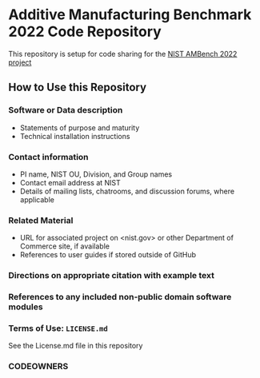# Additive Manufacturing Benchmark 2022 Code Repository

This repository is setup for code sharing for the [NIST AMBench 2022 project](https://www.nist.gov/ambench)

## How to Use this Repository


### Software or Data description
   - Statements of purpose and maturity
   - Technical installation instructions
### Contact information
   - PI name, NIST OU, Division, and Group names
   - Contact email address at NIST
   - Details of mailing lists, chatrooms, and discussion forums,
     where applicable
### Related Material
   - URL for associated project on <nist.gov> or other Department of
     Commerce site, if available
   - References to user guides if stored outside of GitHub
### Directions on appropriate citation with example text
### References to any included non-public domain software modules

### Terms of Use: `LICENSE.md`

See the License.md file in this repository

### CODEOWNERS



